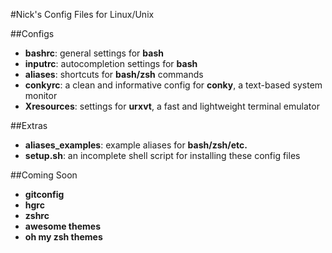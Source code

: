 #Nick's Config Files for Linux/Unix

##Configs
- __bashrc__: general settings for __bash__
- __inputrc__: autocompletion settings for __bash__
- __aliases__: shortcuts for __bash/zsh__ commands
- __conkyrc__: a clean and informative config for __conky__, a text-based system monitor
- __Xresources__: settings for __urxvt__, a fast and lightweight terminal emulator

##Extras
- __aliases_examples__: example aliases for __bash/zsh/etc.__
- __setup.sh__: an incomplete shell script for installing these config files

##Coming Soon
- __gitconfig__
- __hgrc__
- __zshrc__
- __awesome themes__
- __oh my zsh themes__
